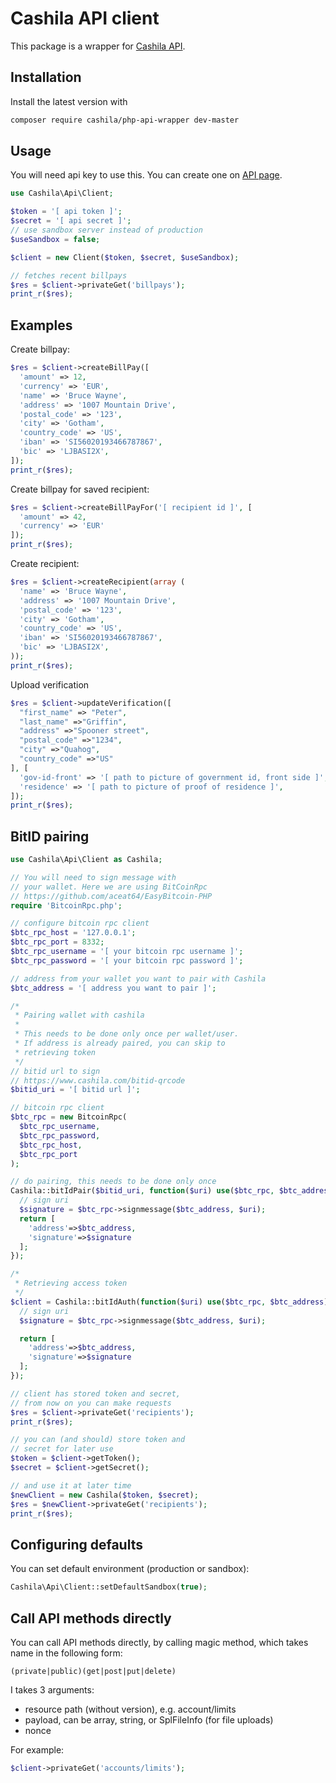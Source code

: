 # Cashila API client

This package is a wrapper for [Cashila API](https://www.cashila.com/docs/api).

## Installation

Install the latest version with

```bash
composer require cashila/php-api-wrapper dev-master
```

## Usage

You will need api key to use this. You can create one on [API page](https://www.cashila.com/api-keys).

```php
use Cashila\Api\Client;

$token = '[ api token ]';
$secret = '[ api secret ]';
// use sandbox server instead of production
$useSandbox = false;

$client = new Client($token, $secret, $useSandbox);

// fetches recent billpays
$res = $client->privateGet('billpays');
print_r($res);
```

## Examples

Create billpay:
```php
$res = $client->createBillPay([
  'amount' => 12,
  'currency' => 'EUR',
  'name' => 'Bruce Wayne',
  'address' => '1007 Mountain Drive',
  'postal_code' => '123',
  'city' => 'Gotham',
  'country_code' => 'US',
  'iban' => 'SI56020193466787867',
  'bic' => 'LJBASI2X',
]);
print_r($res);
```

Create billpay for saved recipient:
```php
$res = $client->createBillPayFor('[ recipient id ]', [
  'amount' => 42,
  'currency' => 'EUR'
]);
print_r($res);
```

Create recipient:
```php
$res = $client->createRecipient(array (
  'name' => 'Bruce Wayne',
  'address' => '1007 Mountain Drive',
  'postal_code' => '123',
  'city' => 'Gotham',
  'country_code' => 'US',
  'iban' => 'SI56020193466787867',
  'bic' => 'LJBASI2X',
));
print_r($res);
```

Upload verification
```php
$res = $client->updateVerification([
  "first_name" => "Peter",
  "last_name" =>"Griffin",
  "address" =>"Spooner street",
  "postal_code" =>"1234",
  "city" =>"Quahog",
  "country_code" =>"US"
], [
  'gov-id-front' => '[ path to picture of government id, front side ]',
  'residence' => '[ path to picture of proof of residence ]',
]);
print_r($res);
```


## BitID pairing

```php
use Cashila\Api\Client as Cashila;

// You will need to sign message with
// your wallet. Here we are using BitCoinRpc
// https://github.com/aceat64/EasyBitcoin-PHP
require 'BitcoinRpc.php';

// configure bitcoin rpc client
$btc_rpc_host = '127.0.0.1';
$btc_rpc_port = 8332;
$btc_rpc_username = '[ your bitcoin rpc username ]';
$btc_rpc_password = '[ your bitcoin rpc password ]';

// address from your wallet you want to pair with Cashila
$btc_address = '[ address you want to pair ]';

/*
 * Pairing wallet with cashila
 *
 * This needs to be done only once per wallet/user.
 * If address is already paired, you can skip to
 * retrieving token
 */
// bitid url to sign
// https://www.cashila.com/bitid-qrcode
$bitid_uri = '[ bitid url ]';

// bitcoin rpc client
$btc_rpc = new BitcoinRpc(
  $btc_rpc_username,
  $btc_rpc_password,
  $btc_rpc_host,
  $btc_rpc_port
);

// do pairing, this needs to be done only once
Cashila::bitIdPair($bitid_uri, function($uri) use($btc_rpc, $btc_address) {
  // sign uri
  $signature = $btc_rpc->signmessage($btc_address, $uri);
  return [
    'address'=>$btc_address,
    'signature'=>$signature
  ];
});

/*
 * Retrieving access token
 */
$client = Cashila::bitIdAuth(function($uri) use($btc_rpc, $btc_address) {
  // sign uri
  $signature = $btc_rpc->signmessage($btc_address, $uri);

  return [
    'address'=>$btc_address,
    'signature'=>$signature
  ];
});

// client has stored token and secret,
// from now on you can make requests
$res = $client->privateGet('recipients');
print_r($res);

// you can (and should) store token and
// secret for later use
$token = $client->getToken();
$secret = $client->getSecret();

// and use it at later time
$newClient = new Cashila($token, $secret);
$res = $newClient->privateGet('recipients');
print_r($res);
```

## Configuring defaults

You can set default environment (production or sandbox):

```php
Cashila\Api\Client::setDefaultSandbox(true);
```

## Call API methods directly

You can call API methods directly, by calling magic method, which takes name
in the following form:
```
(private|public)(get|post|put|delete)
```

I takes 3 arguments:
- resource path (without version), e.g. account/limits
- payload, can be array, string, or SplFileInfo (for file uploads)
- nonce

For example:
```php
$client->privateGet('accounts/limits');

```
